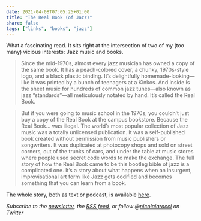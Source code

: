 ```yaml
---
date: 2021-04-08T07:05:25+01:00
title: "The Real Book (of Jazz)"
share: false
tags: ["links", "books", "jazz"]
---
```

What a fascinating read. It sits right at the intersection of two of my (too
many) vicious interests: Jazz music and books.

> Since the mid-1970s, almost every jazz musician has owned a copy of the same
> book. It has a peach-colored cover, a chunky, 1970s-style logo, and a black
> plastic binding. It’s delightfully homemade-looking—like it was printed by
> a bunch of teenagers at a Kinkos. And inside is the sheet music for hundreds
> of common jazz tunes—also known as jazz “standards”—all meticulously notated
> by hand. It’s called the Real Book.

> But if you were going to music school in the 1970s, you couldn’t just buy
> a copy of the Real Book at the campus bookstore. Because the Real Book… was
> illegal. The world’s most popular collection of Jazz music was a totally
> unlicensed publication. It was a self-published book created without
> permission from music publishers or songwriters. It was duplicated at
> photocopy shops and sold on street corners, out of the trunks of cars, and
> under the table at music stores where people used secret code words to make
> the exchange. The full story of how the Real Book came to be this bootleg
> bible of jazz is a complicated one. It’s a story about what happens when an
> insurgent, improvisational art form like Jazz gets codified and becomes
> something that you can learn from a book. 

The whole story, both as text or podcast, is available [here][1].


*Subscribe to the [newsletter][nl], the [RSS feed][rss], or follow @[nicolaiarocci][tw] on Twitter*

 [1]: https://99percentinvisible.org/episode/the-real-book/
 [rss]: https://nicolaiarocci.com/index.xml
 [tw]: http://twitter.com/nicolaiarocci
 [nl]: https://nicolaiarocci.substack.com
